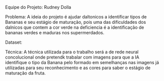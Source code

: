 Equipe do Projeto: Rudney Dolla

Problema: A ideia do projeto é ajudar daltonicos a identificar tipos de Bananas e seu estágio de maturação, pois uma das dificuldades dos dalnicos que contem a cor verde na deficiencia é a identificação de bananas verdes e maduras nos supermerdados.

Dataset: 

Técnica: A técnica utilizada para o trabalho será a de rede neural concolucional onde pretendk trabalar com imagens para que a IA identifique o tipo da Banana pelo formado em semelhanças nas imagens já utilizadas para seu reconhecimento e as cores para saber o estágio de maturação da fruta.